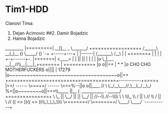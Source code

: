 # Tim1-HDD


Clanovi Tima:

  1. Dejan Acimovic
##2. Damir Bojadzic
  3. Hanna Bojadzic


<snippet>
                                              _________
                                             |=========|
                    __[]__         _          \_______/
+================+ /______\     __(_)__    ()  \_____/   ()
 `-+ +-----+---+ | |------|    /_______\  /__\  |   | +======+
   | |     |   | +-+------+-.  |=======| <____> |   | ||    ||
   | |     |   | |o          \_|___  __|__//\\__|___|_+======+
   | +=========+ |o                                     o||=+
   | *         * |o       CHO CHO MOTHERFUCKERS         o||||
   |    17279    |o~~~~~~~~~~~~~~~~~~~~~~~~~~~~~~~~~~~~~o||=+
   +=====================================+-----------+====+
       |==/ ------ \=====/ ------ \===%--||o        o||____
         // \  L_/__\___//_\__L_/__\_/ %=||o~~~~~~~~o||===\\_____
        ||__ /.  ___________ .  ______/ +==============+      \  \_
        ||   \__/   || ||   \__/   ||     //--\\  //--\\\\   \ \ \\\_
         \\ / || \ //   \\ / || \ //     (( <> ))(( <> ))\\_\_\_\_\\\\
          \========/     \========/       \____/  \____/  `-----------+

</snippet>
		